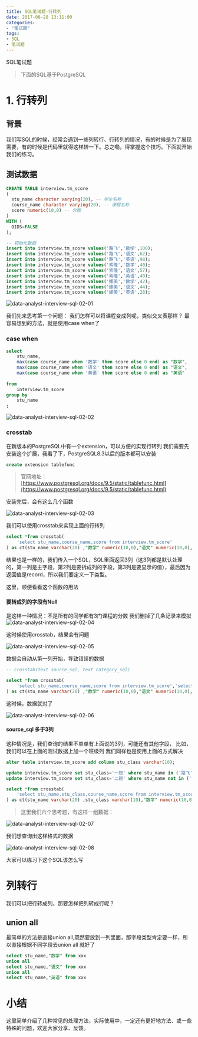 ```yaml
---
title: SQL笔试题-行转列
date: 2017-08-28 13:11:00
categories:
- "笔试题"
tags:
- SQL
- 笔试题
---
```

SQL笔试题

> 下面的SQL基于PostgreSQL

# 1. 行转列

## 背景
我们写SQL的时候，经常会遇到一些列转行、行转列的情况，有的时候是为了展现需要，有的时候是代码里就得这样转一下。总之嘞，得掌握这个技巧。下面就开始我们的练习。


## 测试数据
``` sql
CREATE TABLE interview.tm_score
(
  stu_name character varying(20), -- 学生名称
  course_name character varying(20), -- 课程名称
  score numeric(10,0) -- 分数
)
WITH (
  OIDS=FALSE
);

-- 初始化数据
insert into interview.tm_score values('路飞','数学',100);
insert into interview.tm_score values('路飞','语文',62);
insert into interview.tm_score values('路飞','英语',98);
insert into interview.tm_score values('索隆','数学',40);
insert into interview.tm_score values('索隆','语文',57);
insert into interview.tm_score values('索隆','英语',40);
insert into interview.tm_score values('娜美','数学',42);
insert into interview.tm_score values('娜美','语文',44);
insert into interview.tm_score values('娜美','英语',28);
```
![data-analyst-interview-sql-02-01](http://7xl61k.com1.z0.glb.clouddn.com/data-analyst-interview-sql-02-01.png-blog.photo)

<!-- more -->

我们先来思考第一个问题：
我们怎样可以将课程变成列呢，类似交叉表那样？
最容易想到的方法，就是使用case when了

### case when
``` sql
select 
	stu_name,
	max(case course_name when '数学' then score else 0 end) as "数学", 
	max(case course_name when '语文' then score else 0 end) as "语文", 
	max(case course_name when '英语' then score else 0 end) as "英语"
	
from 
	interview.tm_score
group by 
	stu_name
;
```
![data-analyst-interview-sql-02-02](http://7xl61k.com1.z0.glb.clouddn.com/data-analyst-interview-sql-02-02.png-blog.photo)

### crosstab
在新版本的PostgreSQL中有一个extension，可以方便的实现行转列
我们需要先安装这个扩展，我看了下，PostgreSQL8.3以后的版本都可以安装
``` sql
create extension tablefunc
```
> 官网地址：[https://www.postgresql.org/docs/9.5/static/tablefunc.html](https://www.postgresql.org/docs/9.5/static/tablefunc.html)

安装完后，会有这么几个函数

![data-analyst-interview-sql-02-03](http://7xl61k.com1.z0.glb.clouddn.com/data-analyst-interview-sql-02-03.png-blog.photo)

我们可以使用crosstab来实现上面的行转列
``` sql
select *from crosstab(
	'select stu_name,course_name,score from interview.tm_score'
) as ct(stu_name varchar(20) ,"数学" numeric(10,0),"语文" numeric(10,0), "英语" numeric(10,0))
```
结果也是一样的，我们传入一个SQL，SQL里面返回3列（这3列都是默认处理的，第一列是主字段，第2列是要拆成列的字段，第3列是要显示的值），最后因为返回值是record，所以我们要定义一下类型。

这里，顺便看看这个函数的用法

#### 要转成列的字段有Null
是这样一种情况：不是所有的同学都有3门课程的分数
我们删掉了几条记录来模拟
![data-analyst-interview-sql-02-04](http://7xl61k.com1.z0.glb.clouddn.com/data-analyst-interview-sql-02-04.png-blog.photo)

这时候使用crosstab，结果会有问题

![data-analyst-interview-sql-02-05](http://7xl61k.com1.z0.glb.clouddn.com/data-analyst-interview-sql-02-05.png-blog.photo)

数据会自动从第一列开始，导致错误的数据
``` sql
-- crosstab(text source_sql, text category_sql)

select *from crosstab(
	'select stu_name,course_name,score from interview.tm_score','select distinct course_name from interview.tm_score'
) as ct(stu_name varchar(20) ,"数学" numeric(10,0),"语文" numeric(10,0), "英语" numeric(10,0))
```
这时候，数据就对了

![data-analyst-interview-sql-02-06](http://7xl61k.com1.z0.glb.clouddn.com/data-analyst-interview-sql-02-06.png-blog.photo)

#### source_sql 多于3列
这种情况是，我们查询的结果不单单有上面说的3列，可能还有其他字段，
比如，我们可以在上面的测试数据上加一个班级列
我们同样也是使用上面的方式解决

``` sql
alter table interview.tm_score add column stu_class varchar(10);

update interview.tm_score set stu_class='一班' where stu_name in ('路飞','索隆');
update interview.tm_score set stu_class='二班' where stu_name not in ('路飞','索隆');

select *from crosstab(
	'select stu_name,stu_class,course_name,score from interview.tm_score','select distinct course_name from interview.tm_score'
) as ct(stu_name varchar(20) ,stu_class varchar(10),"数学" numeric(10,0),"语文" numeric(10,0), "英语" numeric(10,0))

```

> 这里我们六个思考题，有这样一组数据：

![data-analyst-interview-sql-02-07](http://7xl61k.com1.z0.glb.clouddn.com/data-analyst-interview-sql-02-07.png-blog.photo)

我们想查询出这样格式的数据

![data-analyst-interview-sql-02-08](http://7xl61k.com1.z0.glb.clouddn.com/data-analyst-interview-sql-02-08.png-blog.photo)

大家可以练习下这个SQL该怎么写

# 列转行
我们可以把行转成列，那要怎样把列转成行呢？

## union all
最简单的方法是直接union all,既然要放到一列里面，那字段类型肯定要一样，所以直接根据不同字段去union all 就好了

``` sql
select stu_name,"数学" from xxx
union all 
select stu_name,"语文" from xxx
union all
select stu_name,"英语" from xxx
```

# 小结
这里简单介绍了几种常见的处理方法，实际使用中，一定还有更好地方法、或一些特殊的问题，欢迎大家分享、反馈。































